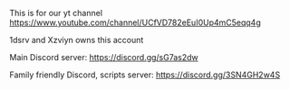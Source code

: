 This is for our yt channel https://www.youtube.com/channel/UCfVD782eEuI0Up4mC5eqq4g

1dsrv and Xzviyn owns this account

Main Discord server:  https://discord.gg/sG7as2dw

Family friendly Discord, scripts server: https://discord.gg/3SN4GH2w4S
